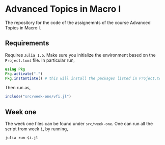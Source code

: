 # Advanced Topics in Macro I

The repository for the code of the assignemnts of the course Advanced Topics in Macro I.

## Requirements

Requires `Julia 1.5`. Make sure you initialize the environment based on the `Project.toml` file. In particular run, 

```julia
using Pkg
Pkg.activate(".")
Pkg.instantiate() # this will install the packages listed in Project.toml
```

Then run as,

```julia
include("src/week-one/vfi.jl")
```

## Week one

The week one files can be found under `src/week-one`. One can run all the script from week `i`, by running,

```
julia run-$i.jl
```
